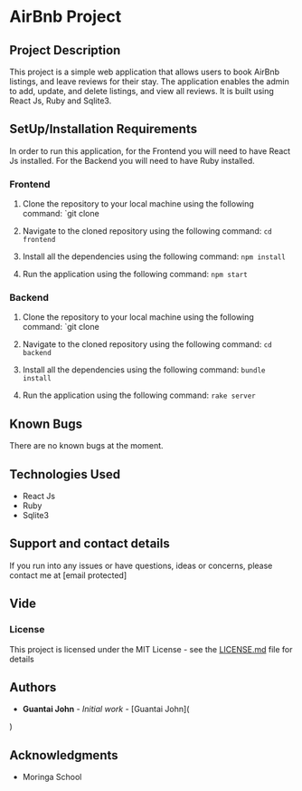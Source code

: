 # AirBnb Project

## Project Description

This project is a simple web application that allows users to book AirBnb listings, and leave reviews for their stay. The application enables the admin to add, update, and delete listings, and view all reviews. It is built using React Js, Ruby and Sqlite3. 

## SetUp/Installation Requirements

In order to run this application, for the Frontend you will need to have React Js installed. For the Backend you will need to have Ruby installed. 

### Frontend

1. Clone the repository to your local machine using the following command: `git clone

2. Navigate to the cloned repository using the following command: `cd frontend`

3. Install all the dependencies using the following command: `npm install`

4. Run the application using the following command: `npm start`

### Backend

1. Clone the repository to your local machine using the following command: `git clone

2. Navigate to the cloned repository using the following command: `cd backend`

3. Install all the dependencies using the following command: `bundle install`

4. Run the application using the following command: `rake server`

## Known Bugs

There are no known bugs at the moment.

## Technologies Used

* React Js
* Ruby
* Sqlite3

## Support and contact details

If you run into any issues or have questions, ideas or concerns, please contact me at [email protected]

## Vide

### License

This project is licensed under the MIT License - see the [LICENSE.md](LICENSE.md) file for details

## Authors

* **Guantai John** - *Initial work* - [Guantai John]( 

)

## Acknowledgments

* Moringa School





